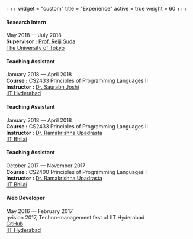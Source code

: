 +++
widget = "custom"
title = "Experience"
active = true
weight = 60
+++

<div class="work-metadata my-3">
  <div class="row">
      <div class="col-sm-12 col-md-7 font-weight-bold">
        <h4 class="my-0">Research Intern</h4>
      </div>
      <div class="col-sm-12 col-md-5 text-md-right">
        May 2018 &mdash; July 2018
      </div>
      <div class="col-sm-12 col-md-7">
        <b>Supervisor :</b> <a href="http://olab.is.s.u-tokyo.ac.jp/~reiji/">Prof. Reiji Suda</a>
      </div>
      <div class="col-sm-12 col-md-5 text-md-right">
        <a href="https://www.u-tokyo.ac.jp/en/">The University of Tokyo</a>
      </div>
  </div>
</div>

<div class="work-metadata my-3">
  <div class="row">
      <div class="col-sm-12 col-md-7 font-weight-bold">
        <h4 class="my-0">Teaching Assistant</h4>
      </div>
      <div class="col-sm-12 col-md-5 text-md-right">
        January 2018 &mdash; April 2018
      </div>
      <div class="col-sm-12 col-md-7">
        <b>Course :</b> CS2433 Principles of Programming Languages II<br>
        <b>Instructor :</b> <a href="https://sbjoshi.github.io/">Dr. Saurabh Joshi</a>
      </div>
      <div class="col-sm-12 col-md-5 text-md-right">
        <a href="https://iith.ac.in">IIT Hyderabad</a>
      </div>
  </div>
</div>

<div class="work-metadata my-3">
  <div class="row">
      <div class="col-sm-12 col-md-7 font-weight-bold">
        <h4 class="my-0">Teaching Assistant</h4>
      </div>
      <div class="col-sm-12 col-md-5 text-md-right">
        January 2018 &mdash; April 2018
      </div>
      <div class="col-sm-12 col-md-7">
        <b>Course :</b> CS2433 Principles of Programming Languages II<br>
        <b>Instructor :</b> <a href="https://www.iith.ac.in/~ramakrishna/">Dr. Ramakrishna Upadrasta</a>
      </div>
      <div class="col-sm-12 col-md-5 text-md-right">
        <a href="https://iitbhilai.ac.in">IIT Bhilai</a>
      </div>
  </div>
</div>

<div class="work-metadata my-3">
  <div class="row">
      <div class="col-sm-12 col-md-7 font-weight-bold">
        <h4 class="my-0">Teaching Assistant</h4>
      </div>
      <div class="col-sm-12 col-md-5 text-md-right">
        October 2017 &mdash; November 2017
      </div>
      <div class="col-sm-12 col-md-7">
        <b>Course :</b> CS2400 Principles of Programming Languages I<br>
        <b>Instructor :</b> <a href="https://www.iith.ac.in/~ramakrishna/">Dr. Ramakrishna Upadrasta</a>
      </div>
      <div class="col-sm-12 col-md-5 text-md-right">
        <a href="https://iitbhilai.ac.in">IIT Bhilai</a>
      </div>
  </div>
</div>

<div class="work-metadata my-3">
  <div class="row">
      <div class="col-sm-12 col-md-7 font-weight-bold">
        <h4 class="my-0">Web Developer</h4>
      </div>
      <div class="col-sm-12 col-md-5 text-md-right">
        May 2016 &mdash; February 2017
      </div>
      <div class="col-sm-12 col-md-7">
        &eta;vision 2017, Techno-management fest of IIT Hyderabad<br>
        <a href="https://github.com/nvision-2017">GitHub</a>
      </div>
      <div class="col-sm-12 col-md-5 text-md-right">
        <a href="https://iith.ac.in">IIT Hyderabad</a>
      </div>
  </div>
</div>
